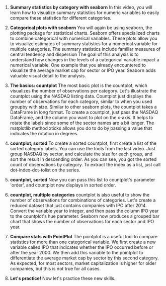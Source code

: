 1. **Summary statistics by category with seaborn**
In this video, you will learn how to visualize summary statistics for numeric variables to easily compare these statistics for different categories.

2. **Categorical plots with seaborn**
You will again be using seaborn, the plotting package for statistical charts. Seaborn offers specialized charts to combine categorical with numerical variables. These plots allow you to visualize estimates of summary statistics for a numerical variable for multiple categories. The summary statistics include familiar measures of central tendency and dispersion The goal of this analysis is to understand how changes in the levels of a categorical variable impact a numerical variable. One example that you already encountered to visualize the average market cap for sector or IPO year. Seaborn adds valuable visual detail to the analysis.

3. **The basics: countplot**
The most basic plot is the countplot, which visualizes the number of observations per category. Let's illustrate the countplot using the NASDAQ listing data. Countplot just displays the number of observations for each category, similar to when you used groupby with size. Similar to other seaborn plots, the countplot takes a DataFrame in long format. To create a countplot, just pass the NASDAQ DataFrame, and the column you want to plot on the x-axis. It helps to rotate the labels since some of the sector names are a bit longer. The matplotlib method xticks allows you do to do by passing a value that indicates the rotation in degrees.

4. **countplot, sorted**
To create a sorted countplot, first create a list of the sorted category labels. You can use the tools from the last video. Just group NASDAQ by sector, and calculate the size for each group, and sort the result in descending order. As you can see, you got the sorted count of observations by category. To extract the index as a list, just call dot-index-dot-tolist on the series.

5. **countplot, sorted**
Now you can pass this list to countplot's parameter 'order', and countplot now displays in sorted order.

6. **countplot, multiple categories**
countplot is also useful to show the number of observations for combinations of categories. Let's create a reduced dataset that just contains companies with IPO after 2014. Convert the variable year to integer, and then pass the column IPO year to the countplot's hue parameter. Seaborn now produces a grouped bar chart that shows the number of observations for each sector and IPO year.

7. **Compare stats with PointPlot**
The pointplot is a useful tool to compare statistics for more than one categorical variable. We first create a new variable called IPO that indicates whether the IPO occurred before or after the year 2000. We then add this variable to the pointplot to differentiate the average market cap by sector by this second category. As expected, for most sectors, market capitalization is higher for older companies, but this is not true for all cases.

8. **Let's practice!**
Now let's practice these new skills.
